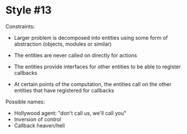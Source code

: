 Style #13
==============================

Constraints:

- Larger problem is decomposed into entities using some form of abstraction
  (objects, modules or similar)

- The entities are never called on directly for actions

- The entities provide interfaces for other entities to be
  able to register callbacks

- At certain points of the computation, the entities call on the other
  entities that have registered for callbacks

Possible names:

- Hollywood agent: "don't call us, we'll call you"
- Inversion of control
- Callback heaven/hell
